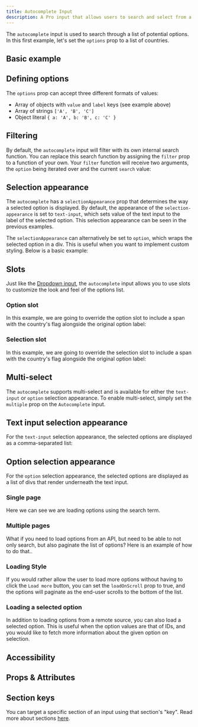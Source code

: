 ```yaml
---
title: Autocomplete Input
description: A Pro input that allows users to search and select from a customizable options list. Supports single and multi-value selections.
---
```


<InputPageHero title="Autocomplete"></InputPageHero>

<ProInstallSnippet></ProInstallSnippet>

The `autocomplete` input is used to search through a list of potential options. In this first example, let's set the `options` prop to a list of countries.


## Basic example

<example
name="Autocomplete"
:min-height="550"
file="/_content/examples/autocomplete-pro/autocomplete-base.vue"></example>

## Defining options
The `options` prop can accept three different formats of values:

- Array of objects with `value` and `label` keys (see example above)
- Array of strings <code>['A', 'B', 'C']</code>
- Object literal <code>{ a: 'A', b: 'B', c: 'C' }</code>

## Filtering

By default, the `autocomplete` input will filter with its own internal search function. You can replace this search function by assigning the `filter` prop to a function of your own. Your `filter` function will receive two arguments, the `option` being iterated over and the current `search` value:

<example
name="Autocomplete"
:min-height="550"
file="/_content/examples/autocomplete-pro/autocomplete-filter.vue"></example>

## Selection appearance

The `autocomplete` has a `selectionAppearance` prop that determines the way a selected option is displayed. By default, the appearance of the `selection-appearance` is set to `text-input`, which sets value of the text input to the label of the selected option. This selection appearance can be seen in the previous examples.

The `selectionAppearance` can alternatively be set to `option`, which wraps the selected option in a div. This is useful when you want to implement custom styling. Below is a basic example:

<example
name="Autocomplete"
:min-height="550"
file="/_content/examples/autocomplete-pro/autocomplete-selection-appearance-option.vue"></example>

## Slots

Just like the [Dropdown input](/inputs/dropdown), the `autocomplete` input allows you to use slots to customize the look and feel of the options list.

### Option slot

In this example, we are going to override the option slot to include a span with the country's flag alongside the original option label:

<example
name="Autocomplete"
:min-height="550"
file="/_content/examples/autocomplete-pro/autocomplete-option-slot.vue"></example>

### Selection slot

In this example, we are going to override the selection slot to include a span with the country's flag alongside the original option label:

<example
name="Autocomplete"
:min-height="550"
file="/_content/examples/autocomplete-pro/autocomplete-selection-slot.vue"></example>

## Multi-select

The `autocomplete` supports multi-select and is available for either the `text-input` or `option` selection appearance. To enable multi-select, simply set the `multiple` prop on the `Autocomplete` input.

## Text input selection appearance

For the `text-input` selection appearance, the selected options are displayed as a comma-separated list:

<example
name="Autocomplete"
:min-height="550"
file="/_content/examples/autocomplete-pro/autocomplete-selection-appearance-text-multiple.vue"></example>

## Option selection appearance

For the `option` selection appearance, the selected options are displayed as a list of divs that render underneath the text input.

### Single page

Here we can see we are loading options using the search term.

### Multiple pages

What if you need to load options from an API, but need to be able to not only search, but also paginate the list of options? Here is an example of how to do that..

### Loading Style

If you would rather allow the user to load more options without having to click the `Load more` button, you can set the `loadOnScroll` prop to true, and the options will paginate as the end-user scrolls to the bottom of the list.

### Loading a selected option

In addition to loading options from a remote source, you can also load a selected option. This is useful when the option values are that of IDs, and you would like to fetch more information about the given option on selection.

<!-- Example of loading option via API. -->

## Accessibility

## Props & Attributes

<!-- <reference-table input="autocomplete">
</reference-table> -->

## Section keys

You can target a specific section of an input using that section's "key". Read more about sections [here](/essentials/inputs#sections).

<div>
  <formkit-input-diagram />
</div>

<reference-table type="sectionKeys" primary="section-key" :without="[]">
</reference-table>
